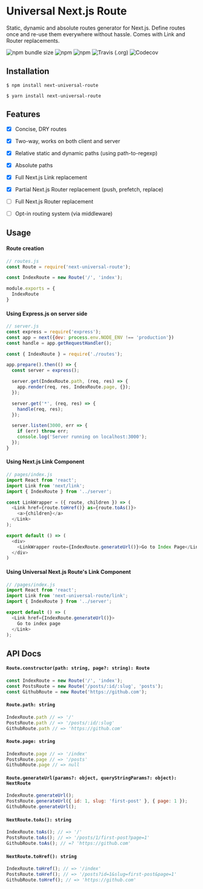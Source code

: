 # Universal Next.js Route

Static, dynamic and absolute routes generator for Next.js. Define routes once and re-use them everywhere without hassle. Comes with Link and Router replacements.

![npm bundle size](https://img.shields.io/bundlephobia/minzip/next-universal-route) ![npm](https://img.shields.io/npm/dt/next-universal-route) ![npm](https://img.shields.io/npm/v/next-universal-route) ![Travis (.org)](https://img.shields.io/travis/brajevicm/next-universal-route) ![Codecov](https://img.shields.io/codecov/c/gh/brajevicm/next-universal-route)

## Installation
```
$ npm install next-universal-route
```
```
$ yarn install next-universal-route
```

## Features

- [x] Concise, DRY routes
- [x] Two-way, works on both client and server
- [x] Relative static and dynamic paths (using path-to-regexp)
- [x] Absolute paths
- [x] Full Next.js Link replacement
- [x] Partial Next.js Router replacement (push, prefetch, replace)
- [ ] Full Next.js Router replacement
- [ ] Opt-in routing system (via middleware)


## Usage

#### Route creation

```js
// routes.js
const Route = require('next-universal-route');

const IndexRoute = new Route('/', 'index');

module.exports = {
  IndexRoute
}
```

#### Using Express.js on server side

```js
// server.js
const express = require('express');
const app = next({dev: process.env.NODE_ENV !== 'production'})
const handle = app.getRequestHandler();

const { IndexRoute } = require('./routes');

app.prepare().then(() => {
  const server = express();

  server.get(IndexRoute.path, (req, res) => {
    app.render(req, res, IndexRoute.page, {});
  });

  server.get('*', (req, res) => {
    handle(req, res);
  });

  server.listen(3000, err => {
    if (err) throw err;
    console.log('Server running on localhost:3000');
  });
}
```

#### Using Next.js Link Component
```js
// pages/index.js
import React from 'react';
import Link from 'next/link';
import { IndexRoute } from '../server';

const LinkWrapper = ({ route, children }) => (
  <Link href={route.toHref()} as={route.toAs()}>
    <a>{children}</a>
  </Link>
);

export default () => (
  <div>
    <LinkWrapper route={IndexRoute.generateUrl()}>Go to Index Page</LinkWrapper>
  </div>
)

```

#### Using Universal Next.js Route's Link Component
```js
// /pages/index.js
import React from 'react';
import Link from 'next-universal-route/link';
import { IndexRoute } from '../server';

export default () => (
  <Link href={IndexRoute.generateUrl()}>
    Go to index page
  </Link>
);
```

## API Docs

#### **`Route.constructor(path: string, page?: string): Route`**

```js
const IndexRoute = new Route('/', 'index');
const PostsRoute = new Route('/posts/:id/:slug', 'posts');
const GithubRoute = new Route('https://github.com');
```

#### **`Route.path: string`** 

```js
IndexRoute.path // => '/'
PostsRoute.path // => '/posts/:id/:slug'
GithubRoute.path // => 'https://github.com'
```

#### **`Route.page: string`**

```js
IndexRoute.page // => '/index'
PostsRoute.page // => '/posts'
GithubRoute.page // => null
```

#### **`Route.generateUrl(params?: object, queryStringParams?: object): NextRoute`**

```js
IndexRoute.generateUrl();
PostsRoute.generateUrl({ id: 1, slug: 'first-post' }, { page: 1 });
GithubRoute.generateUrl();
```

#### **`NextRoute.toAs(): string`**

```js
IndexRoute.toAs(); // => '/'
PostsRoute.toAs(); // => '/posts/1/first-post?page=1'
GithubRoute.toAs(); // =? 'https://github.com'
```
#### **`NextRoute.toHref(): string`**

```js
IndexRoute.toHref(); // => '/index'
PostsRoute.toHref(); // => '/posts?id=1&slug=first-post&page=1'
GithubRoute.toHref(); // => 'https://github.com'
```
